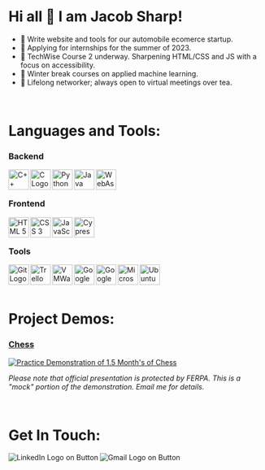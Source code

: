 # Hi all 👋 I am Jacob Sharp!

<!-- Current status section -->
- 🌱 Write website and tools for our automobile ecomerce startup.
- 🔭 Applying for internships for the summer of 2023.
- 👯 TechWise Course 2 underway. Sharpening HTML/CSS and JS with a focus on accessibility.
- 🤔 Winter break courses on applied machine learning.
- 💬 Lifelong networker; always open to virtual meetings over tea.

<br/>

<!-- Skills section -->

# Languages and Tools:
### Backend
<img align="left" height=40 width=40 src="https://ico.vercel.app/cplusplus/8ae1eb" alt="C++ Logo" title="C++"/>
<img align="left" height=40 width=40 src="https://ico.vercel.app/c/8ae1eb" alt="C Logo" title="C"/>
<img align="left" height=40 width=40 src="https://ico.vercel.app/python/8ae1eb" alt="Python Logo" title="Python"/>
<img align="left" height=40 width=40 src="https://www.shareicon.net/data/512x512/2015/09/18/102870_java_512x512.png" alt="Java Logo" title="Java"/>
<img align="left" height=40 width=40 src="https://ico.vercel.app/webassembly/8ae1eb" alt="WebAssembly Logo" title="WebAssembly"/>

<br/><br/>

### Frontend
<img align="left" height=40 width=40 src="https://ico.vercel.app/html5/8ae1eb" alt="HTML 5 Logo" title="HTML 5"/>
<img align="left" height=40 width=40 src="https://ico.vercel.app/css3/8ae1eb" alt="CSS 3 Logo" title="CSS3"/>
<img align="left" height=40 width=40 src="https://ico.vercel.app/javascript/8ae1eb" alt="JavaScript Logo" title="JavaScript"/>
<img align="left" height=40 width=40 src="https://ico.vercel.app/cypress/8ae1eb" alt="Cypress Logo" title="Cypress"/>
<br/><br/>

### Tools
<img align="left" height=40 width=40 src="https://ico.vercel.app/git/8ae1eb" alt="Git Logo" title="Git"/>
<img align="left" height=40 width=40 src="https://ico.vercel.app/trello/8ae1eb" alt="Trello Logo" title="Trello"/>
<img align="left" height=40 width=40 src="https://ico.vercel.app/vmware/8ae1eb" alt="VMWare Logo" title="VMWare"/>
<img align="left" height=40 width=40 src="https://ico.vercel.app/googlecolab/8ae1eb" alt="Google Colab Logo" title="Google Colab"/>
<img align="left" height=40 width=40 src="https://ico.vercel.app/googledomains/8ae1eb" alt="Google Domains Logo" title="Google Domains"/>
<img align="left" height=40 width=40 src="https://ico.vercel.app/microsoftoffice/8ae1eb" alt="Microsoft Office 365 Logo" title="Microsoft Office 365"/>
<img align="left" height=40 width=40 src="https://ico.vercel.app/ubuntu/8ae1eb" alt="Ubuntu Logo" title="Ubuntu"/>

<br/><br/><br/>

<!-- Projects section -->

# Project Demos:
### <a href="https://github.com/jwSharp/Chess">Chess</a>

[![Practice Demonstration of 1.5 Month's of Chess](https://i9.ytimg.com/vi_webp/q7a5Yv4uI44/mqdefault.webp?sqp=COC-mpgG&rs=AOn4CLBHgAn6UketS1by4jVtAGutDHRj4g)](https://www.youtube.com/watch?v=q7a5Yv4uI44)

*Please note that official presentation is protected by FERPA. This is a "mock" portion of the demonstration. Email me for details.*

<br/>

<!--Contact section -->

# Get In Touch:
<!-- [<img align="left" src="https://img.shields.io/badge/Website-8ae1eb?style=for-the-badge&logo=Website&logoColor=blue" alt="Website" />][Portfolio] -->
[<img align="left" src="https://img.shields.io/badge/LinkedIn-8ae1eb?style=for-the-badge&logo=LinkedIn&logoColor=blue" alt="LinkedIn Logo on Button" title="Jacob Sharp LinkedIn Profile"/>][LinkedIn]
[<img align="left" src="https://img.shields.io/badge/Gmail-FFCCCB?style=for-the-badge&logo=Gmail&logoColor=blue" alt="Gmail Logo on Button" title="Send Email to Jacob Sharp"/>][Email]

[LinkedIn]: https://www.linkedin.com/in/jacob-w-sharp/
<!-- [Portfolio]: http://www.jwsharp.com -->
[Email]: mailto:jws146@pitt.edu

